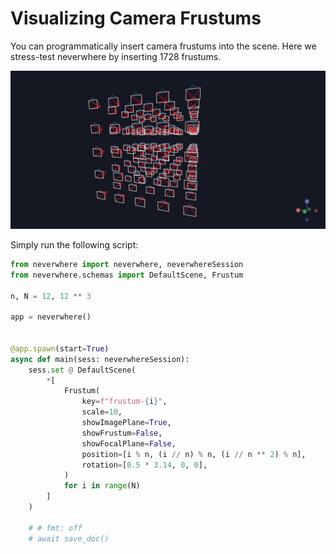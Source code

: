 
# Visualizing Camera Frustums

You can programmatically insert camera frustums into the scene. Here
we stress-test neverwhere by inserting 1728 frustums.

![figures/frustums.jpg](figures/frustums.jpg)

Simply run the following script:

```python
from neverwhere import neverwhere, neverwhereSession
from neverwhere.schemas import DefaultScene, Frustum

n, N = 12, 12 ** 3

app = neverwhere()


@app.spawn(start=True)
async def main(sess: neverwhereSession):
    sess.set @ DefaultScene(
        *[
            Frustum(
                key=f"frustum-{i}",
                scale=10,
                showImagePlane=True,
                showFrustum=False,
                showFocalPlane=False,
                position=[i % n, (i // n) % n, (i // n ** 2) % n],
                rotation=[0.5 * 3.14, 0, 0],
            )
            for i in range(N)
        ]
    )

    # # fmt: off
    # await save_doc()
```
